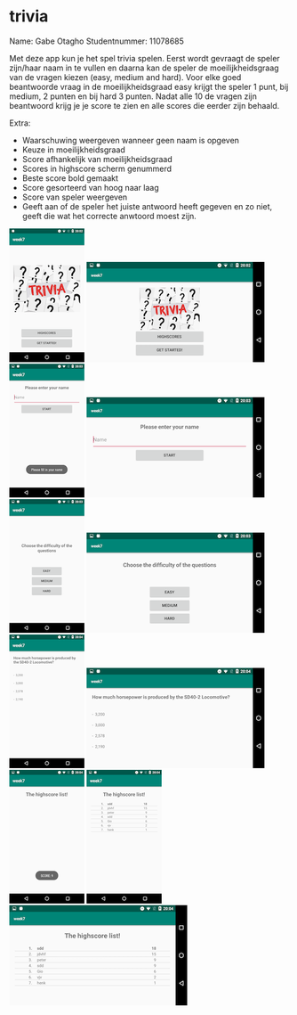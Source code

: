 # trivia
Name: Gabe Otagho
Studentnummer: 11078685

Met deze app kun je het spel trivia spelen. Eerst wordt gevraagt de speler zijn/haar naam in te vullen en daarna kan de speler de moeilijkheidsgraag van de vragen kiezen (easy, medium and hard). 
Voor elke goed beantwoorde vraag in de moeilijkheidsgraad easy krijgt the speler 1 punt, bij medium, 2 punten en bij hard 3 punten.
Nadat alle 10 de vragen zijn beantwoord krijg je je score te zien en alle scores die eerder zijn behaald.

Extra:
- Waarschuwing weergeven wanneer geen naam is opgeven
- Keuze in moeilijkheidsgraad
- Score afhankelijk van moeilijkheidsgraad 
- Scores in highscore scherm genummerd
- Beste score bold gemaakt
- Score gesorteerd van hoog naar laag
- Score van speler weergeven
- Geeft aan of de speler het juiste antwoord heeft gegeven en zo niet, geeft die wat het correcte anwtoord moest zijn.

![](https://github.com/otak007/trivia/blob/master/Screenshot_20190326-200253.png)
![](https://github.com/otak007/trivia/blob/master/Screenshot_20190326-200256.png)
![](https://github.com/otak007/trivia/blob/master/Screenshot_20190326-200338.png)
![](https://github.com/otak007/trivia/blob/master/Screenshot_20190326-200341.png)
![](https://github.com/otak007/trivia/blob/master/Screenshot_20190326-200352.png)
![](https://github.com/otak007/trivia/blob/master/Screenshot_20190326-200355.png)
![](https://github.com/otak007/trivia/blob/master/Screenshot_20190326-200423.png)
![](https://github.com/otak007/trivia/blob/master/Screenshot_20190326-200427.png)
![](https://github.com/otak007/trivia/blob/master/Screenshot_20190326-200435.png)
![](https://github.com/otak007/trivia/blob/master/Screenshot_20190326-200438.png)
![](https://github.com/otak007/trivia/blob/master/Screenshot_20190326-200446.png)
